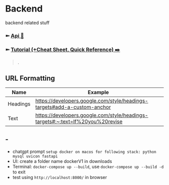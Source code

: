 # Backend
backend related stuff

### ➼ [Api 🔗](Api)
### ➼ [Tutorial (+Cheat Sheet, Quick Reference) ✒️](Tutorial)

>.

## URL Formatting
Name|Example
-|-
Headings|https://developers.google.com/style/headings-targets#add-a-custom-anchor
Text|https://developers.google.com/style/headings-targets#:~:text=If%20you%20revise

## -

- chatgpt prompt ```setup docker on macos for following stack:
python
mysql
uvicon
fastapi```
- UI: create a folder name dockerV1 in downloads
- Terminal: ```docker-compose up --build```, use ```docker-compose up --build -d``` to exit
- test using ```http://localhost:8000/``` in browser
